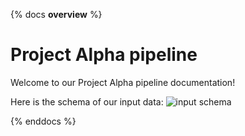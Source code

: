 {% docs __overview__ %}
# Project Alpha pipeline

Welcome to our Project Alpha pipeline documentation!

Here is the schema of our input data:
![input schema](assets/project_alpha_erd.png)

{% enddocs %}